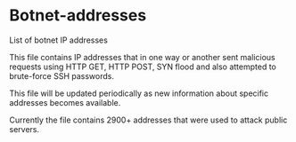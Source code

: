 # Botnet-addresses
List of botnet IP addresses

This file contains IP addresses that in one way or another sent malicious requests using HTTP GET, HTTP POST, SYN flood and also attempted to brute-force SSH passwords.

This file will be updated periodically as new information about specific addresses becomes available.

Currently the file contains 2900+ addresses that were used to attack public servers.
